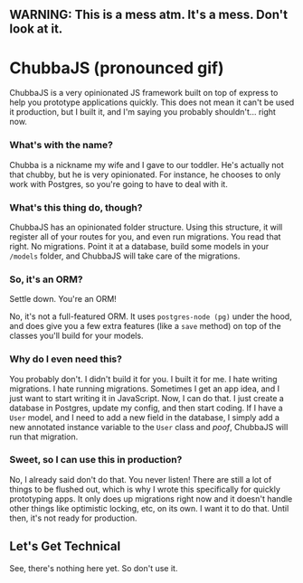 ## WARNING: This is a mess atm. It's a mess. Don't look at it.

# ChubbaJS (pronounced gif)

ChubbaJS is a very opinionated JS framework built on top of
express to help you prototype applications quickly. This does
not mean it can't be used it production, but I built it, and
I'm saying you probably shouldn't... right now.

### What's with the name?

Chubba is a nickname my wife and I gave to our toddler. He's
actually not that chubby, but he is very opinionated. For instance,
he chooses to only work with Postgres, so you're going to have to deal
with it.

### What's this thing do, though?

ChubbaJS has an opinionated folder structure. Using this structure,
it will register all of your routes for you, and even run migrations.
You read that right. No migrations. Point it at a database, build some
models in your `/models` folder, and ChubbaJS will take care of the migrations.

### So, it's an ORM?

Settle down. You're an ORM!

No, it's not a full-featured ORM. It uses `postgres-node (pg)` under
the hood, and does give you a few extra features (like a `save` method)
on top of the classes you'll build for your models.

### Why do I even need this?

You probably don't. I didn't build it for you. I built it for me. 
I hate writing migrations. I hate running migrations. Sometimes I get
an app idea, and I just want to start writing it in JavaScript. Now, I 
can do that. I just create a database in Postgres, update my config, and
then start coding. If I have a `User` model, and I need to add a new
field in the database, I simply add a new annotated instance variable to
the `User` class and *poof*, ChubbaJS will run that migration.

### Sweet, so I can use this in production?

No, I already said don't do that. You never listen! There are still
a lot of things to be flushed out, which is why I wrote this specifically
for quickly prototyping apps. It only does up migrations right now and
it doesn't handle other things like optimistic locking, etc, on its own.
I want it to do that. Until then, it's not ready for production.

## Let's Get Technical

See, there's nothing here yet. So don't use it.
